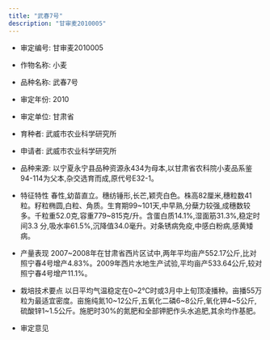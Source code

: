 ```yaml
---
title: "武春7号"
description: "甘审麦2010005"
---
```

* 审定编号:  甘审麦2010005

*  作物名称:  小麦

*  品种名称:  武春7号

*  审定年份:  2010

*  审定单位:  甘肃省

* 育种者:  武威市农业科学研究所

*  申请者:  武威市农业科学研究所

*  品种来源:  以宁夏永宁县品种资源永434为母本,以甘肃省农科院小麦品系鉴94-114为父本,杂交选育而成,原代号E32-1。

*  特征特性
春性,幼苗直立。穗纺锤形,长芒,颖壳白色。株高82厘米,穗粒数41粒。籽粒椭圆,白粒、角质。生育期99~101天,中早熟,分蘖力较强,成穗数较多。千粒重52.0克,容重779~815克/升。含蛋白质14.1%,湿面筋31.3%,稳定时间3.3 分,吸水率61.5%,沉降值34.0毫升。对条锈病免疫,中感白粉病,感黄矮病。

*  产量表现
2007~2008年在甘肃省西片区试中,两年平均亩产552.17公斤,比对照宁春4号增产4.83%。2009年西片水地生产试验,平均亩产533.64公斤,较对照宁春4号增产11.1%。

*  栽培技术要点
以日平均气温稳定在0~2℃时或3月中上旬顶凌播种。亩播55万粒为最适宜密度。亩施纯氮10~12公斤,五氧化二磷6~8公斤,氧化钾4~5公斤,硫酸锌1~1.5公斤。施肥时30%的氮肥和全部钾肥作头水追肥,其余均作基肥。

*  审定意见

